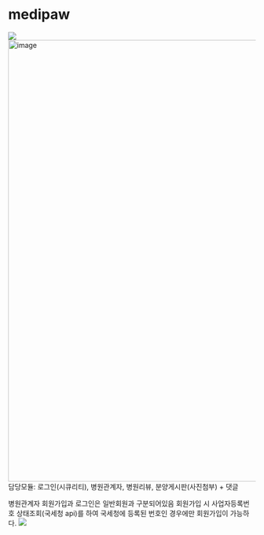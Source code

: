 # medipaw
<img src="https://capsule-render.vercel.app/api?type=waving&color=auto&height=200&section=header&text=MEDIPAW&fontSize=90" />

<img width="898" alt="image" src="https://github.com/naranararan/medipaw_FinalProject/assets/140357519/9a5fb63a-6c93-4ea0-8095-c18bb2a13f13">
담당모듈: 로그인(시큐리티), 병원관계자, 병원리뷰, 분양게시판(사진첨부) + 댓글

병원관계자 회원가입과 로그인은 일반회원과 구분되어있음
회원가입 시 사업자등록번호 상태조회(국세청 api)를 하여 국세청에 등록된 번호인 경우에만 회원가입이 가능하다.
<img src="https://capsule-render.vercel.app/api?type=waving&color=yellow&height=200&section=footer&fontSize=90" />
